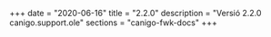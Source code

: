 +++
date        = "2020-06-16"
title       = "2.2.0"
description = "Versió 2.2.0 canigo.support.ole"
sections    = "canigo-fwk-docs"
+++